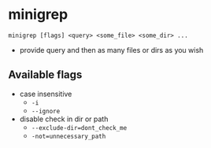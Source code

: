 # minigrep
`minigrep [flags] <query> <some_file> <some_dir> ...`
- provide query and then as many files or dirs as you wish

## Available flags
- case insensitive
    - `-i`
    - `--ignore`
- disable check in dir or path
    - `--exclude-dir=dont_check_me`
    - `-not=unnecessary_path`
